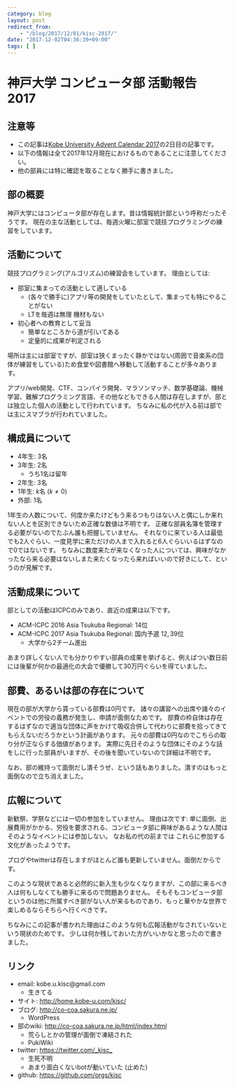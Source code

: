 ```yaml
---
category: blog
layout: post
redirect_from:
    - "/blog/2017/12/01/kisc-2017/"
date: "2017-12-02T04:36:39+09:00"
tags: [ ]
---
```


# 神戸大学 コンピュータ部 活動報告 2017

## 注意等

-   この記事は[Kobe University Advent Calendar 2017](https://adventar.org/calendars/2491)の2日目の記事です。
-   以下の情報は全て2017年12月現在におけるものであることに注意してください。
-   他の部員には特に確認を取ることなく勝手に書きました。


## 部の概要

神戸大学にはコンピュータ部が存在します。昔は情報統計部という呼称だったそうです。
現在の主な活動としては、毎週火曜に部室で競技プログラミングの練習をしています。


## 活動について

競技プログラミング(アルゴリズム)の練習会をしています。
理由としては:

-   部室に集まっての活動として適している
    -   (各々で勝手に)アプリ等の開発をしていたとして、集まっても特にやることがない
    -   LTを毎週は無理 機材もない
-   初心者への教育として妥当
    -   簡単なところから道が引いてある
    -   定量的に成果が判定される

場所は主には部室ですが、部室は狭くまったく静かではない(周囲で音楽系の団体が練習をしている)ため食堂や図書館へ移動して活動することが多々あります。

アプリ/web開発、CTF、コンパイラ開発、マラソンマッチ、数学基礎論、機械学習、難解プログラミング言語、その他などもできる人間は存在しますが、部とは独立した個人の活動として行われています。
ちなみに私の代が入る前は部では主にスマブラが行われていました。


## 構成員について

-   $4$年生: $3$名
-   $3$年生: $2$名
    -   うち$1$名は留年
-   $2$年生: $3$名
-   $1$年生: $k$名 ($k \ne 0$)
-   外部: $1$名

$1$年生の人数について、何度か来たけどもう来るつもりはない人と偶にしか来れない人とを区別できないため正確な数値は不明です。
正確な部員名簿を管理する必要がないのでたぶん誰も把握していません。
それなりに来ている人は最低でも$2$人ぐらい、一度見学に来ただけの人まで入れると$6$人ぐらいいるはずなので$0$ではないです。
ちなみに数度来たが来なくなった人については、興味がなかったなら来る必要はないしまた来たくなったら来ればいいので好きにして、というのが見解です。


## 活動成果について

部としての活動はICPCのみであり、直近の成果は以下です。

-   ACM-ICPC 2016 Asia Tsukuba Regional: $14$位
-   ACM-ICPC 2017 Asia Tsukuba Regional: 国内予選 $12, 39$位
    -   大学から$2$チーム進出

あまり詳しくない人でも分かりやすい部員の成果を挙げると、例えばつい数日前には後輩が何かの最適化の大会で優勝して$30$万円ぐらいを得ていました。


## 部費、あるいは部の存在について

現在の部が大学から貰っている部費は$0$円です。
諸々の講習への出席や諸々のイベントでの労役の義務が発生し、申請が面倒なためです。
部費の枠自体は存在するはずなので適当な団体に声をかけて吸収合併して代わりに部費を拾ってきてもらえないだろうかという計画があります。
元々の部費は$0$円なのでこちらの取り分が正ならする価値があります。
実際に先日そのような団体にそのような話をしに行った部員がいますが、その後を聞いていないので詳細は不明です。

なお、部の維持って面倒だし潰そうぜ、という話もありました。潰すのはもっと面倒なので立ち消えました。


## 広報について

新歓祭、学祭などには一切の参加をしていません。
理由は次です: 単に面倒、出展費用がかかる、労役を要求される、コンピュータ部に興味があるような人間はそのようなイベントには参加しない。
なお私の代の前までは これらに参加する文化があったようです。

ブログやtwitterは存在しますがほとんど誰も更新していません。面倒だからです。

このような現状であると必然的に新入生も少なくなりますが、この部に来るべき人は何もしなくても勝手に来るので問題ありません。
そもそもコンピュータ部というのは他に所属すべき部がない人が来るものであり、もっと華やかな世界で楽しめるならそちらへ行くべきです。

ちなみにこの記事が書かれた理由はこのような何も広報活動がなされていないという現状のためです。
少しは何か残しておいた方がいいかなと思ったので書きました。


## リンク

-   email: kobe<!-- -->.u.<span>kisc@gmail</span>.com
    -   生きてる
-   サイト: <http://home.kobe-u.com/kisc/>
-   ブログ: <http://co-coa.sakura.ne.jp/>
    -   WordPress
-   部のwiki: <http://co-coa.sakura.ne.jp/html/index.html>
    -   荒らしとかの管理が面倒で凍結された
    -   PukiWiki
-   twitter: <https://twitter.com/_kisc_>
    -   生死不明
    -   あまり面白くないbotが動いていた (止めた)
-   github: <https://github.com/orgs/kisc>
